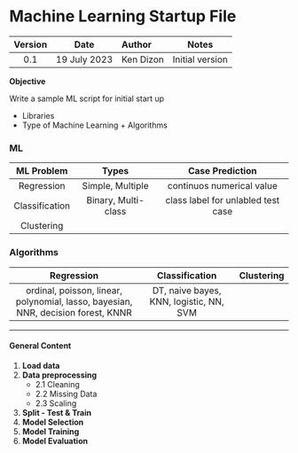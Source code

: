# Machine Learning Startup File

Version  | Date | Author | Notes |
:-------:|:----:|:-------|:-----:|
0.1 |19 July 2023| Ken Dizon | Initial version

**Objective**

Write a sample ML script for initial start up

- Libraries
- Type of Machine Learning + Algorithms
 
### ML

ML Problem | Types | Case Prediction | 
:---------:|:-----:|:---------------:|
Regression | Simple, Multiple | continuos numerical value |
Classification | Binary, Multi-class | class label for unlabled test case | 
Clustering |


### Algorithms
Regression | Classification | Clustering | 
:---------:|:--------------:|:----------:|
ordinal, poisson, linear, polynomial, lasso, bayesian, NNR, decision forest, KNNR | DT, naive bayes, KNN, logistic, NN, SVM | 

______________________
#### General Content
1. **Load data**
2. **Data preprocessing**
    * 2.1 Cleaning
    * 2.2 Missing Data
    * 2.3 Scaling
3. **Split - Test & Train**
4. **Model Selection**
5. **Model Training**
5. **Model Evaluation**
